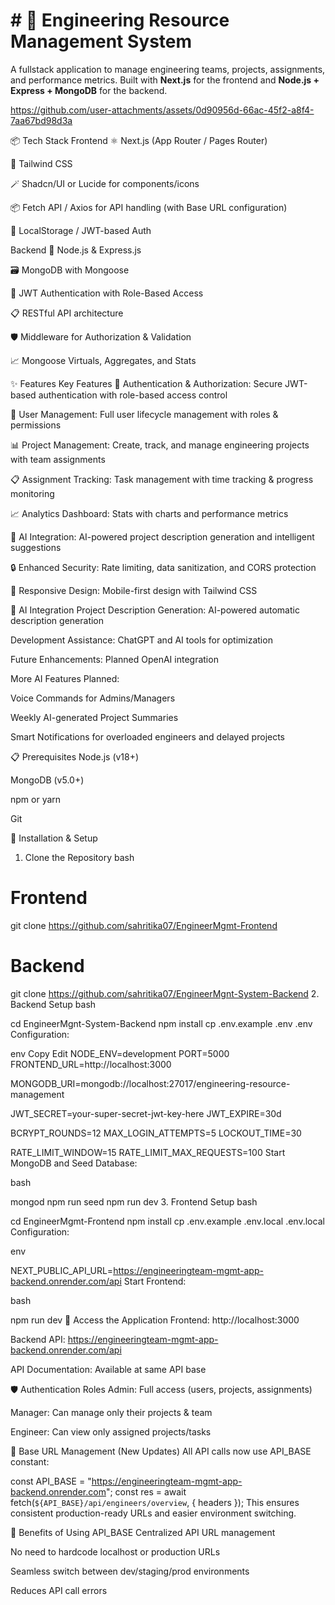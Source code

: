 # # 🚀 Engineering Resource Management System
A fullstack application to manage engineering teams, projects, assignments, and performance metrics. Built with **Next.js** for the frontend and **Node.js + Express + MongoDB** for the backend.



https://github.com/user-attachments/assets/0d90956d-66ac-45f2-a8f4-7aa67bd98d3a




📦 Tech Stack
Frontend
⚛️ Next.js (App Router / Pages Router)

💨 Tailwind CSS

🪄 Shadcn/UI or Lucide for components/icons

📦 Fetch API / Axios for API handling (with Base URL configuration)

🍪 LocalStorage / JWT-based Auth

Backend
🚀 Node.js & Express.js

🗃️ MongoDB with Mongoose

🔐 JWT Authentication with Role-Based Access

📋 RESTful API architecture

🛡️ Middleware for Authorization & Validation

📈 Mongoose Virtuals, Aggregates, and Stats

✨ Features
Key Features
🔐 Authentication & Authorization: Secure JWT-based authentication with role-based access control

👥 User Management: Full user lifecycle management with roles & permissions

📊 Project Management: Create, track, and manage engineering projects with team assignments

📋 Assignment Tracking: Task management with time tracking & progress monitoring

📈 Analytics Dashboard: Stats with charts and performance metrics

🤖 AI Integration: AI-powered project description generation and intelligent suggestions

🔒 Enhanced Security: Rate limiting, data sanitization, and CORS protection

📱 Responsive Design: Mobile-first design with Tailwind CSS

🤖 AI Integration
Project Description Generation: AI-powered automatic description generation

Development Assistance: ChatGPT and AI tools for optimization

Future Enhancements: Planned OpenAI integration

More AI Features Planned:

Voice Commands for Admins/Managers

Weekly AI-generated Project Summaries

Smart Notifications for overloaded engineers and delayed projects

📋 Prerequisites
Node.js (v18+)

MongoDB (v5.0+)

npm or yarn

Git

🔧 Installation & Setup
1. Clone the Repository
bash

# Frontend
git clone https://github.com/sahritika07/EngineerMgmt-Frontend

# Backend
git clone https://github.com/sahritika07/EngineerMgnt-System-Backend
2. Backend Setup
bash

cd EngineerMgnt-System-Backend
npm install
cp .env.example .env
.env Configuration:

env
Copy
Edit
NODE_ENV=development
PORT=5000
FRONTEND_URL=http://localhost:3000

MONGODB_URI=mongodb://localhost:27017/engineering-resource-management

JWT_SECRET=your-super-secret-jwt-key-here
JWT_EXPIRE=30d

BCRYPT_ROUNDS=12
MAX_LOGIN_ATTEMPTS=5
LOCKOUT_TIME=30

RATE_LIMIT_WINDOW=15
RATE_LIMIT_MAX_REQUESTS=100
Start MongoDB and Seed Database:

bash

mongod
npm run seed
npm run dev
3. Frontend Setup
bash

cd EngineerMgmt-Frontend
npm install
cp .env.example .env.local
.env.local Configuration:

env

NEXT_PUBLIC_API_URL=https://engineeringteam-mgmt-app-backend.onrender.com/api
Start Frontend:

bash

npm run dev
🔗 Access the Application
Frontend: http://localhost:3000

Backend API: https://engineeringteam-mgmt-app-backend.onrender.com/api

API Documentation: Available at same API base

🛡️ Authentication Roles
Admin: Full access (users, projects, assignments)

Manager: Can manage only their projects & team

Engineer: Can view only assigned projects/tasks

🔹 Base URL Management (New Updates)
All API calls now use API_BASE constant:


const API_BASE = "https://engineeringteam-mgmt-app-backend.onrender.com";
const res = await fetch(`${API_BASE}/api/engineers/overview`, { headers });
This ensures consistent production-ready URLs and easier environment switching.

🔑 Benefits of Using API_BASE
Centralized API URL management

No need to hardcode localhost or production URLs

Seamless switch between dev/staging/prod environments

Reduces API call errors




